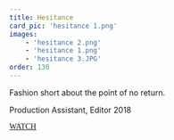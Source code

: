 ```yaml
---
title: Hesitance
card_pic: 'hesitance 1.png'
images:
    - 'hesitance 2.png'
    - 'hesitance 1.png'
    - 'hesitance 3.JPG'
order: 130 
---
```


Fashion short about the point of no return.

Production Assistant, Editor 2018


<a href="https://youtu.be/-Wb45vvrsQo" target="_blank" class="btn btn-outline-light" style="font-family: Rubik">WATCH</a>

<!-- <iframe width="560" height="315" src="https://www.youtube.com/embed/-Wb45vvrsQo" frameborder="0" allow="accelerometer; autoplay; clipboard-write; encrypted-media; gyroscope; picture-in-picture" allowfullscreen></iframe> -->